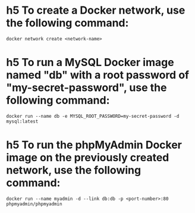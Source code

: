 # h5 To create a Docker network, use the following command:
`docker network create <network-name>`


# h5 To run a MySQL Docker image named "db" with a root password of "my-secret-password", use the following command:
`docker run --name db -e MYSQL_ROOT_PASSWORD=my-secret-password -d mysql:latest`

# h5 To run the phpMyAdmin Docker image on the previously created network, use the following command:
`docker run --name myadmin -d --link db:db -p <port-number>:80 phpmyadmin/phpmyadmin`

